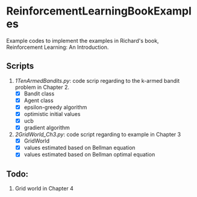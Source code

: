 # ReinforcementLearningBookExamples
Example codes to implement the examples in Richard's book, 
Reinforcement Learning: An Introduction.

## Scripts
1. *1TenArmedBandits.py*: code scrip regarding to the k-armed bandit problem 
in Chapter 2.
    - [x] Bandit class
    - [x] Agent class
    - [x] epsilon-greedy algorithm
    - [x] optimistic initial values
    - [x] ucb
    - [x] gradient algorithm

2. *2GridWorld_Ch3.py*: code script regarding to example in Chapter 3
    - [x] GridWorld
    - [x] values estimated based on Bellman equation
    - [x] values estimated based on Bellman optimal equation

## Todo:
1. Grid world in Chapter 4
